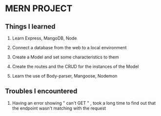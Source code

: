 # MERN PROJECT #


## Things I learned 

1. Learn Express, MangoDB, Node

2. Connect a database from the web to a local environment

3. Create a Model and set some characteristics to them

4. Create the routes and the CRUD for the instances of the Model

5. Learn the use of Body-parser, Mangoose, Nodemon 


## Troubles I encountered 

1. Having an error showing " can't GET " , took a long time to find out that the endpoint wasn't matching with the request
